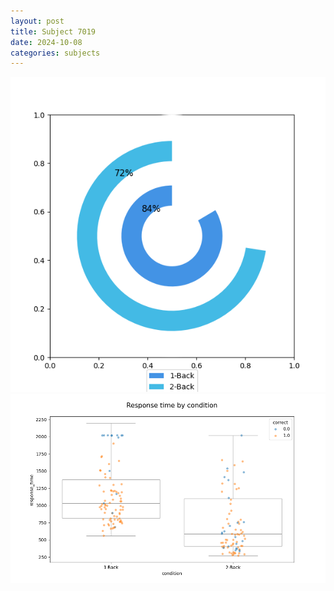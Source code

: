 ```yaml
---
layout: post
title: Subject 7019
date: 2024-10-08
categories: subjects
---
```


![](data/7019/run-5/7019_accuracy_by_condition.png)
![](data/7019/run-5/7019_response_time_by_condition.png)
